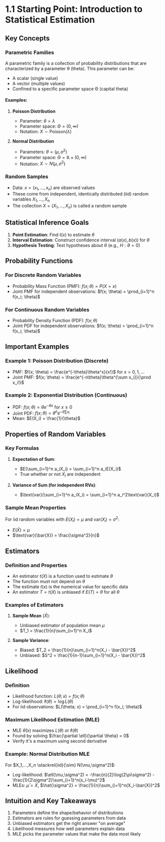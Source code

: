 # 1.1 Starting Point: Introduction to Statistical Estimation

## Key Concepts

### Parametric Families

A parametric family is a collection of probability distributions that are characterized by a parameter θ (theta). This parameter can be:

- A scalar (single value)
- A vector (multiple values)
- Confined to a specific parameter space Θ (capital theta)

#### Examples:

1. **Poisson Distribution**

   - Parameter: $\theta = \lambda$
   - Parameter space: $\Theta = (0,\infty)$
   - Notation: $X \sim \text{Poisson}(\lambda)$

2. **Normal Distribution**
   - Parameters: $\theta = (\mu, \sigma^2)$
   - Parameter space: $\Theta = \mathbb{R} \times (0,\infty)$
   - Notation: $X \sim N(\mu, \sigma^2)$

### Random Samples

- Data: $x = (x_1, ..., x_n)$ are observed values
- These come from independent, identically distributed (iid) random variables $X_1, ..., X_n$
- The collection $X = (X_1, ..., X_n)$ is called a random sample

## Statistical Inference Goals

1. **Point Estimation**: Find $t(x)$ to estimate $\theta$
2. **Interval Estimation**: Construct confidence interval $(a(x), b(x))$ for $\theta$
3. **Hypothesis Testing**: Test hypotheses about $\theta$ (e.g., $H: \theta = 0$)

## Probability Functions

### For Discrete Random Variables

- Probability Mass Function (PMF): $f(x; \theta) = P(X = x)$
- Joint PMF for independent observations: $f(x; \theta) = \prod_{i=1}^n f(x_i; \theta)$

### For Continuous Random Variables

- Probability Density Function (PDF): $f(x; \theta)$
- Joint PDF for independent observations: $f(x; \theta) = \prod_{i=1}^n f(x_i; \theta)$

## Important Examples

### Example 1: Poisson Distribution (Discrete)

- PMF: $f(x; \theta) = \frac{e^{-\theta}\theta^x}{x!}$ for $x = 0,1,...$
- Joint PMF: $f(x; \theta) = \frac{e^{-n\theta}\theta^{\sum x_i}}{\prod x_i!}$

### Example 2: Exponential Distribution (Continuous)

- PDF: $f(x; \theta) = \theta e^{-\theta x}$ for $x \geq 0$
- Joint PDF: $f(x; \theta) = \theta^n e^{-\theta \sum x_i}$
- Mean: $E(X_i) = \frac{1}{\theta}$

## Properties of Random Variables

### Key Formulas

1. **Expectation of Sum**:

   - $E(\sum_{i=1}^n a_iX_i) = \sum_{i=1}^n a_iE(X_i)$
   - True whether or not $X_i$ are independent

2. **Variance of Sum (for independent RVs)**:
   - $\text{var}(\sum_{i=1}^n a_iX_i) = \sum_{i=1}^n a_i^2\text{var}(X_i)$

### Sample Mean Properties

For iid random variables with $E(X_i) = \mu$ and $\text{var}(X_i) = \sigma^2$:

- $E(\bar{X}) = \mu$
- $\text{var}(\bar{X}) = \frac{\sigma^2}{n}$

## Estimators

### Definition and Properties

- An estimator $t(X)$ is a function used to estimate $\theta$
- The function must not depend on $\theta$
- The estimate $t(x)$ is the numerical value for specific data
- An estimator $T = t(X)$ is unbiased if $E(T) = \theta$ for all $\theta$

### Examples of Estimators

1. **Sample Mean** ($\bar{X}$):

   - Unbiased estimator of population mean $\mu$
   - $T_1 = \frac{1}{n}\sum_{i=1}^n X_i$

2. **Sample Variance**:
   - Biased: $T_2 = \frac{1}{n}\sum_{i=1}^n(X_i - \bar{X})^2$
   - Unbiased: $S^2 = \frac{1}{n-1}\sum_{i=1}^n(X_i - \bar{X})^2$

## Likelihood

### Definition

- Likelihood function: $L(\theta; x) = f(x; \theta)$
- Log-likelihood: $\ell(\theta) = \log L(\theta)$
- For iid observations: $L(\theta; x) = \prod_{i=1}^n f(x_i; \theta)$

### Maximum Likelihood Estimation (MLE)

- MLE $\hat{\theta}(x)$ maximizes $L(\theta)$ or $\ell(\theta)$
- Found by solving $\frac{\partial \ell}{\partial \theta} = 0$
- Verify it's a maximum using second derivative

### Example: Normal Distribution MLE

For $X_1,...,X_n \stackrel{iid}{\sim} N(\mu,\sigma^2)$:

- Log-likelihood: $\ell(\mu,\sigma^2) = -\frac{n}{2}\log(2\pi\sigma^2) - \frac{1}{2\sigma^2}\sum_{i=1}^n(x_i-\mu)^2$
- MLEs: $\hat{\mu} = \bar{X}$, $\hat{\sigma^2} = \frac{1}{n}\sum_{i=1}^n(X_i-\bar{X})^2$

## Intuition and Key Takeaways

1. Parameters define the shape/behavior of distributions
2. Estimators are rules for guessing parameters from data
3. Unbiased estimators get the right answer "on average"
4. Likelihood measures how well parameters explain data
5. MLE picks the parameter values that make the data most likely
